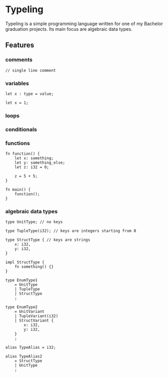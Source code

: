 # Typeling

Typeling is a simple programming language written for one of my Bachelor graduation projects. Its main focus are algebraic data types.

## Features

### comments

```typeling
// single line comment

```

### variables

```typeling
let x : type = value;
```

```typeling
let x = 1;
```

### loops

### conditionals

### functions

```typeling
fn function() {
    let x: something;
    let y: something_else;
    let z: i32 = 0;

    z = 5 + 5;
} 

fn main() {
    function();
}
```

### algebraic data types

```typeling
type UnitType; // no keys

type TupleType(i32); // keys are integers starting from 0

type StructType { // keys are strings
    x: i32,
    y: i32,
}

impl StructType {
    fn something() {}
}

type EnumType1
    = UnitType
    | TupleType
    | StructType
    ;

type EnumType2
    = UnitVariant
    | TupleVariant(i32)
    | StructVariant {
        x: i32,
        y: i32,
    }
    ;

alias TypeAlias = i32;

alias TypeAlias2
    = StructType 
    | UnitType
    ;

```
